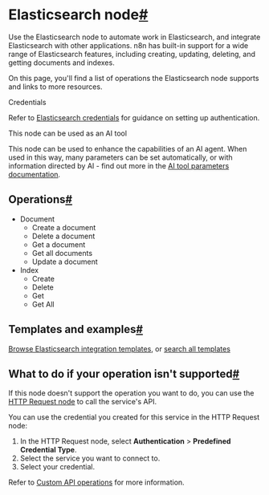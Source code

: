 [](https://github.com/n8n-io/n8n-docs/edit/main/docs/integrations/builtin/app-nodes/n8n-nodes-base.elasticsearch.md "Edit this page")

# Elasticsearch node[#](#elasticsearch-node "Permanent link")

Use the Elasticsearch node to automate work in Elasticsearch, and integrate Elasticsearch with other applications. n8n has built-in support for a wide range of Elasticsearch features, including creating, updating, deleting, and getting documents and indexes.

On this page, you'll find a list of operations the Elasticsearch node supports and links to more resources.

Credentials

Refer to [Elasticsearch credentials](../../credentials/elasticsearch/) for guidance on setting up authentication.

This node can be used as an AI tool

This node can be used to enhance the capabilities of an AI agent. When used in this way, many parameters can be set automatically, or with information directed by AI - find out more in the [AI tool parameters documentation](../../../../advanced-ai/examples/using-the-fromai-function/).

## Operations[#](#operations "Permanent link")

*   Document
    *   Create a document
    *   Delete a document
    *   Get a document
    *   Get all documents
    *   Update a document
*   Index
    *   Create
    *   Delete
    *   Get
    *   Get All

## Templates and examples[#](#templates-and-examples "Permanent link")

[Browse Elasticsearch integration templates](https://n8n.io/integrations/elasticsearch/), or [search all templates](https://n8n.io/workflows/)

## What to do if your operation isn't supported[#](#what-to-do-if-your-operation-isnt-supported "Permanent link")

If this node doesn't support the operation you want to do, you can use the [HTTP Request node](../../core-nodes/n8n-nodes-base.httprequest/) to call the service's API.

You can use the credential you created for this service in the HTTP Request node:

1.  In the HTTP Request node, select **Authentication** > **Predefined Credential Type**.
2.  Select the service you want to connect to.
3.  Select your credential.

Refer to [Custom API operations](../../../custom-operations/) for more information.
